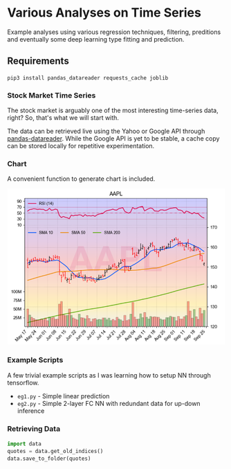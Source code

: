 Various Analyses on Time Series
===

Example analyses using various regression techniques, filtering, preditions and eventually some deep learning type fitting and prediction.


## Requirements

```shell
pip3 install pandas_datareader requests_cache joblib
```

### Stock Market Time Series

The stock market is arguably one of the most interesting time-series data, right? So, that's what we will start with.

The data can be retrieved live using the Yahoo or Google API through [pandas-datareader]. While the Google API is yet to be stable, a cache copy can be stored locally for repetitive experimentation.

### Chart

A convenient function to generate chart is included.

![chart](images/AAPL.png)

[pandas-datareader]:https://pandas-datareader.readthedocs.io/en/latest/

### Example Scripts

A few trivial example scripts as I was learning how to setup NN through tensorflow.

- `eg1.py` - Simple linear prediction
- `eg2.py` - Simple 2-layer FC NN with redundant data for up-down inference

### Retrieving Data

```python
import data
quotes = data.get_old_indices()
data.save_to_folder(quotes)
```

